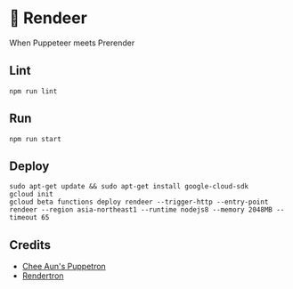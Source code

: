 # 🦌 Rendeer
When Puppeteer meets Prerender

## Lint
```
npm run lint
```

## Run
```
npm run start
```

## Deploy
```
sudo apt-get update && sudo apt-get install google-cloud-sdk
gcloud init
gcloud beta functions deploy rendeer --trigger-http --entry-point rendeer --region asia-northeast1 --runtime nodejs8 --memory 2048MB --timeout 65
```

## Credits
* [Chee Aun's Puppetron](https://github.com/cheeaun/puppetron)
* [Rendertron](https://github.com/GoogleChrome/rendertron)
